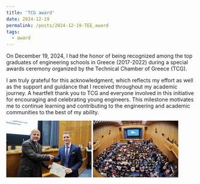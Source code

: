 ```yaml
---
title: 'TCG award'
date: 2024-12-19
permalink: /posts/2024-12-19-TEE_award
tags:
  - award
---
```


On December 19, 2024, I had the honor of being recognized among the top graduates of engineering schools in Greece (2017-2022) during a special awards ceremony organized by the Technical Chamber of Greece (TCG).

I am truly grateful for this acknowledgment, which reflects my effort as well as the support and guidance that I received throughout my academic journey. A heartfelt thank you to TCG and everyone involved in this initiative for encouraging and celebrating young engineers. This milestone motivates me to continue learning and contributing to the engineering and academic communities to the best of my ability.

<p float="left">
  <img src="/images/TEE_award_1.jpg" width="45%" />
  <img src="/images/TEE_award_2.jpg" width="45%" />
</p>
